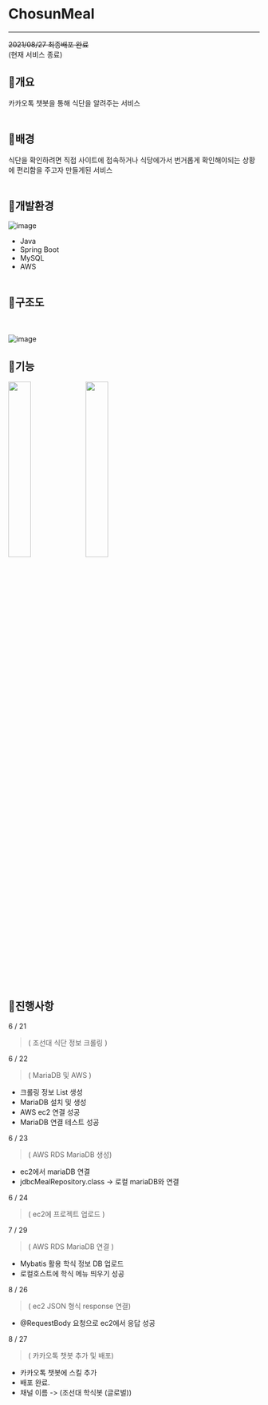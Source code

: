 # ChosunMeal
------------
~~2021/08/27 최종배포 완료~~
<br>
(현재 서비스 종료)

## 📌개요
카카오톡 챗봇을 통해 식단을 알려주는 서비스
<br><br>

## 📌배경
식단을 확인하려면 직접 사이트에 접속하거나 식당에가서 번거롭게 확인해야되는 상황에 편리함을 주고자 만들게된 서비스
<br><br>

## 📌개발환경
![image](https://user-images.githubusercontent.com/76242399/146108931-b3749799-fd12-4788-9192-2c239ac4f876.png)


* Java
* Spring Boot
* MySQL
* AWS
<br><br>

## 📌구조도

<br><br>
![image](https://user-images.githubusercontent.com/76242399/146102831-44480228-f1ae-470e-9d9e-973da7f6a979.png)

## 📌기능
<div>
<img src="https://user-images.githubusercontent.com/76242399/146100264-588c0dc2-c088-48ad-84c8-d03af926cc01.png"  width="30%"/>
<img src="https://user-images.githubusercontent.com/76242399/146100301-44f51d88-7282-4250-9ea4-90b50a378a93.png"  width="30%"/>
</div>
<br><br>

## 📌진행사항
6 / 21
>   ( 조선대 식단 정보 크롤링 )

6 / 22
>   ( MariaDB 및 AWS )
- 크롤링 정보 List 생성
- MariaDB 설치 및 생성
- AWS ec2 연결 성공
- MariaDB 연결 테스트 성공

6 / 23
>   ( AWS RDS MariaDB 생성)
- ec2에서 mariaDB 연결
- jdbcMealRepository.class -> 로컬 mariaDB와 연결

6 / 24
> ( ec2에 프로젝트 업로드 )

7 / 29
> ( AWS RDS MariaDB 연결 )
- Mybatis 활용 학식 정보 DB 업로드
- 로컬호스트에 학식 메뉴 띄우기 성공

8 / 26
> ( ec2 JSON 형식 response 연결)
- @RequestBody 요청으로 ec2에서 응답 성공

8 / 27
> ( 카카오톡 챗봇 추가 및 배포)
- 카카오톡 챗봇에 스킬 추가
- 배포 완료.
- 채널 이름 -> (조선대 학식봇 (글로벌))
